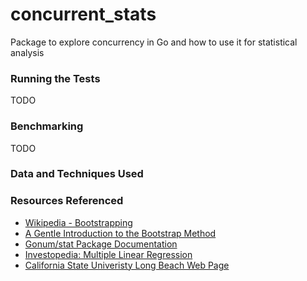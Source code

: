 # concurrent_stats
Package to explore concurrency in Go and how to use it for statistical analysis

### Running the Tests
TODO

### Benchmarking
TODO

### Data and Techniques Used

### Resources Referenced
- [Wikipedia - Bootstrapping](https://en.wikipedia.org/wiki/Bootstrapping_(statistics))
- [A Gentle Introduction to the Bootstrap Method](https://machinelearningmastery.com/a-gentle-introduction-to-the-bootstrap-method/)
- [Gonum/stat Package Documentation](https://pkg.go.dev/gonum.org/v1/gonum@v0.14.0/stat)
- [Investopedia: Multiple Linear Regression](https://www.investopedia.com/terms/m/mlr.asp)
- [California State Univeristy Long Beach Web Page](https://home.csulb.edu/~msaintg/ppa696/696regmx.htm)
